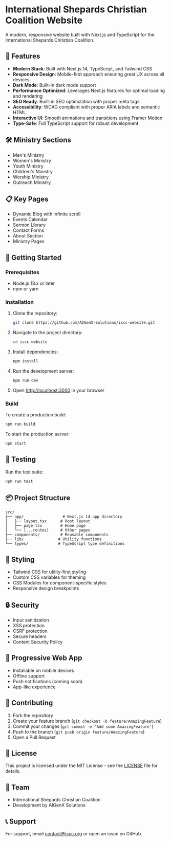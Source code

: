 # International Shepards Christian Coalition Website

A modern, responsive website built with Next.js and TypeScript for the International Shepards Christian Coalition.

## 🚀 Features

- **Modern Stack**: Built with Next.js 14, TypeScript, and Tailwind CSS
- **Responsive Design**: Mobile-first approach ensuring great UX across all devices
- **Dark Mode**: Built-in dark mode support
- **Performance Optimized**: Leverages Next.js features for optimal loading and rendering
- **SEO Ready**: Built-in SEO optimization with proper meta tags
- **Accessibility**: WCAG compliant with proper ARIA labels and semantic HTML
- **Interactive UI**: Smooth animations and transitions using Framer Motion
- **Type-Safe**: Full TypeScript support for robust development

## 🛠️ Ministry Sections

- Men's Ministry
- Women's Ministry
- Youth Ministry
- Children's Ministry
- Worship Ministry
- Outreach Ministry

## 📋 Key Pages

- Dynamic Blog with infinite scroll
- Events Calendar
- Sermon Library
- Contact Forms
- About Section
- Ministry Pages

## 🔧 Getting Started

### Prerequisites

- Node.js 18.x or later
- npm or yarn

### Installation

1. Clone the repository:
   ```bash
   git clone https://github.com/AIGenX-Solutions/iscc-website.git
   ```

2. Navigate to the project directory:
   ```bash
   cd iscc-website
   ```

3. Install dependencies:
   ```bash
   npm install
   ```

4. Run the development server:
   ```bash
   npm run dev
   ```

5. Open [http://localhost:3000](http://localhost:3000) in your browser

### Build

To create a production build:

```bash
npm run build
```

To start the production server:

```bash
npm start
```

## 🧪 Testing

Run the test suite:

```bash
npm run test
```

## 📦 Project Structure

```
src/
├── app/                 # Next.js 14 app directory
│   ├── layout.tsx      # Root layout
│   ├── page.tsx        # Home page
│   └── [...routes]     # Other pages
├── components/         # Reusable components
├── lib/               # Utility functions
└── types/             # TypeScript type definitions
```

## 🎨 Styling

- Tailwind CSS for utility-first styling
- Custom CSS variables for theming
- CSS Modules for component-specific styles
- Responsive design breakpoints

## 🔒 Security

- Input sanitization
- XSS protection
- CSRF protection
- Secure headers
- Content Security Policy

## 📱 Progressive Web App

- Installable on mobile devices
- Offline support
- Push notifications (coming soon)
- App-like experience

## 🤝 Contributing

1. Fork the repository
2. Create your feature branch (`git checkout -b feature/AmazingFeature`)
3. Commit your changes (`git commit -m 'Add some AmazingFeature'`)
4. Push to the branch (`git push origin feature/AmazingFeature`)
5. Open a Pull Request

## 📄 License

This project is licensed under the MIT License - see the [LICENSE](LICENSE) file for details.

## 👥 Team

- International Shepards Christian Coalition
- Development by AIGenX Solutions

## 📞 Support

For support, email contact@iscc.org or open an issue on GitHub. 